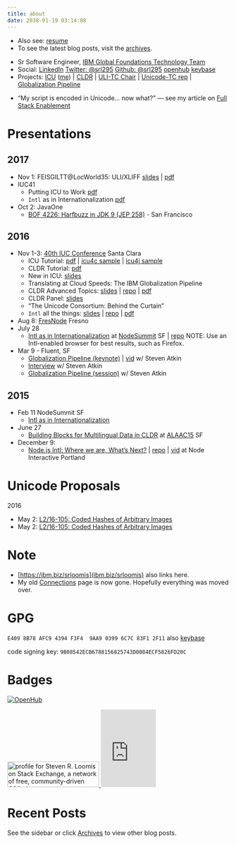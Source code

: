 ```yaml
---
title: about
date: 2038-01-19 03:14:08
---
```


- Also see: [resume](./resume.html)
- To see the latest blog posts, visit the [archives](https://srl295.github.io/archives/).

* Sr Software Engineer, [IBM Global Foundations Technology Team](http://ibm.com/software/globalization/)
* Social: [LinkedIn](http://www.linkedin.com/in/srloomis) [Twitter: @srl295](http://twitter.com/srl295) [Github: @srl295](https://github.com/srl295) [openhub](https://www.openhub.net/accounts/srl295) [keybase](https://keybase.io/srl295)
* Projects: [ICU](http://icu-project.org) ([me](https://ssl.icu-project.org/trac/wiki/Srl)) | [CLDR](http://unicode.org/cldr) | [ULI-TC Chair](http://unicode.org/uli) | [Unicode-TC rep](http://unicode.org) | [Globalization Pipeline](https://developer.ibm.com/open/ibm-bluemix-globalization-pipeline-service/)
<!-- * See my [dev story](https://developer.ibm.com/open/stevens-dev-story/) -->
* “My script is encoded in Unicode… now what?” — see my article on [Full Stack Enablement](https://srl295.github.io/2017/06/06/full-stack-enablement/)

# Presentations

## 2017
* Nov 1: FEISGILTT@LocWorld35: ULI/XLIFF [slides](https://cdn.rawgit.com/srl295/srl295-slides/2017-11-01-feisgiltt-uli/index.html) | [pdf](https://www.dropbox.com/s/se7qaswihxu8l0u/ULI%20%40%20FEISGILTT2017.pdf?dl=0)
* IUC41
    - Putting ICU to Work [pdf](https://www.dropbox.com/s/wxmzmwsgxkkopm1/MonS3T3%20-%20Putting%20ICU%20to%20Work.pdf?dl=0)
    - `Intl` as in Internationalization [pdf](https://www.dropbox.com/s/8tj7pzorv6ir9z2/Tue%20S5T2%20Loomis%20Intl%20as%20in%20Internationalization.pdf?dl=0) 
* Oct 2: JavaOne
   * [BOF 4226: Harfbuzz in JDK 9 (JEP 258)](https://www.dropbox.com/s/ndkm55wsa6qieh9/BOF4226.pdf?dl=0) - San Francisco

## 2016
* Nov 1-3: [40th IUC Conference](http://www.unicodeconference.org/program.htm) Santa Clara
   * ICU Tutorial: [pdf](https://www.dropbox.com/s/mhe9ypava28gdhz/ts2t2%20-%20Putting%20ICU%20to%20Work.pdf?dl=0) | [icu4c sample](http://source.icu-project.org/repos/icu/icuapps/trunk/icufacts/) | [icu4j sample](http://source.icu-project.org/repos/icu/icu4j/trunk/samples/)
   * CLDR Tutorial: [pdf](https://www.dropbox.com/s/fonrk0ljlt11ffv/TS3T3%20CLDR_Tutorial_IUC40.pdf?dl=0)
   * New in ICU: [slides](https://goo.gl/KkYxC9)
   * Translating at Cloud Speeds: The IBM Globalization Pipeline
   * CLDR Advanced Topics: [slides](https://cdn.rawgit.com/srl295/srl295-slides/2016-11-02-iuc40-cldradv/index.html) | [repo](https://github.com/srl295/srl295-slides/tree/2016-11-02-iuc40-cldradv) | [pdf](https://www.dropbox.com/s/0c6sehw0x1wsz4l/S3T2%20CLDR%20New%20Advanced%20Topics.pdf?dl=0)
   * CLDR Panel: [slides](https://bit.ly/iuc40cldr)
   * “The Unicode Consortium: Behind the Curtain”
   * `Intl` all the things: [slides](https://cdn.rawgit.com/srl295/srl295-slides/2016-11-03-iuc40/index.html) | [repo](https://github.com/srl295/srl295-slides/tree/2016-11-03-iuc40) | [pdf](https://www.dropbox.com/s/0nuyx8nhvh85ukn/s9t3%20Nodejs%20Intl%20All%20the%20Things.pdf?dl=0)
* Aug 8: [FresNode](http://www.meetup.com/en-US/fresno-node-js) Fresno
* July 28
   * [Intl as in Internationalization](https://cdn.rawgit.com/srl295/srl295-slides/2016-07-NodeSummit-final/index.html) at [NodeSummit](http://nodesummit.com) SF | [repo](https://github.com/srl295/srl295-slides/tree/2016-07-NodeSummit) 
   NOTE: Use an Intl-enabled browser for best results, such as Firefox.
* Mar 9 - Fluent, SF
   * [Globalization Pipeline (keynote)](http://conferences.oreilly.com/fluent/javascript-html-us/public/schedule/detail/50476) | [vid](https://www.oreilly.com/ideas/globalization-pipeline-translations-at-cloud-speeds)   w/ Steven Atkin
   * [Interview](https://www.youtube.com/watch?v=uMD4XhVaekY)   w/ Steven Atkin
   * [Globalization Pipeline (session)](http://conferences.oreilly.com/fluent/javascript-html-us/public/schedule/detail/50517)  w/ Steven Atkin

## 2015
* Feb 11 NodeSummit SF
    * [Intl as in Internationalization](http://nodesummit.com/media/intl-as-in-internationalization-tools-for-global-node-js-applications/)
* June 27
    * [Building Blocks for Multilingual Data in CLDR](http://www.slideshare.net/StevenRLoomis/building-blocks-for-accessing-multilingual-data-cldr) at [ALAAC15](http://alaac15.ala.org/node/28690) SF
* December 9:
    * [Node.js Intl: Where we are, What’s Next?](https://cdn.rawgit.com/srl295/srl295-slides/2015-12-NodeInteractive-final/index.html) | [repo](https://github.com/srl295/srl295-slides/tree/2015-12-NodeInteractive) | [vid](http://youtu.be/U0z_yO5gFP8) at Node Interactive Portland

# Unicode Proposals
2016
 * May 2: [L2/16-105: Coded Hashes of Arbitrary Images](http://www.unicode.org/L2/L2016/16105-unicode-image-hash.pdf)
 * May 2: [L2/16-105: Coded Hashes of Arbitrary Images](http://www.unicode.org/L2/L2016/16105-unicode-image-hash.pdf)

# Note
* [https://ibm.biz/srloomis](ibm.biz/srloomis) also links here.
* My old [Connections](https://www-304.ibm.com/connections/profiles/html/profileView.do?userid=1200008EFG&lang=en_us) page is now gone. Hopefully everything was moved over.

# GPG
`E409 8B78 AFC9 4394 F3F4  9AA9 0399 6C7C 83F1 2F11` also [keybase](https://keybase.io/srl295)

code signing key: `9B08542ECB6788156825743D0084ECF5826FD20C`

# Badges

<span data-iframe-width="150" data-iframe-height="270" data-share-badge-id="5cc821b1-11ac-43ff-a9b1-92d17b37b625" ></span><span data-iframe-width="150" data-iframe-height="270" data-share-badge-id="707dc8a9-31e4-438b-933b-889240b3b82d" ></span><span data-iframe-width="150" data-iframe-height="270" data-share-badge-id="bf2ec404-d9c7-4ac6-946f-6ac5dac9599f" ></span><span data-iframe-width="150" data-iframe-height="270" data-share-badge-id="4fc9a0a9-e733-4eac-ada4-30136d336646"></span>
<script type="text/javascript">
(function() {
    var s = document.createElement('script');
    s.type = 'text/javascript';
    s.async = true;
    s.src = '//cdn.youracclaim.com/assets/utilities/embed.js';
    var o = document.getElementsByTagName('script')[0];
    o.parentNode.insertBefore(s, o);
    })();
</script>



[![OpenHub](https://www.openhub.net/accounts/9247/widgets/account_detailed.gif)](https://www.openhub.net/accounts/9247?ref=Detailed)

<a href="https://stackexchange.com/users/62556">
<img src="https://stackexchange.com/users/flair/62556.png" width="208" height="58" alt="profile for Steven R. Loomis on Stack Exchange, a network of free, community-driven Q&amp;A sites" title="profile for Steven R. Loomis on Stack Exchange, a network of free, community-driven Q&amp;A sites">
</a>

<iframe src="https://www.worldcommunitygrid.org/getDynamicImage.do?memberName=srloomis&mnOn=true&stat=1&imageNum=3&rankOn=false&projectsOn=false&special=true&link=1&memberId=412209" frameborder="0" name="di" scrolling="no" width="125px" height="176px"></iframe>

# Recent Posts
See the sidebar or click [Archives](/archives) to view other blog posts.
